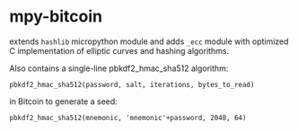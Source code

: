 # mpy-bitcoin

extends `hashlib` micropython module and adds `_ecc` module with optimized C implementation of elliptic curves and hashing algorithms.

Also contains a single-line pbkdf2_hmac_sha512 algorithm:

`pbkdf2_hmac_sha512(password, salt, iterations, bytes_to_read)`

in Bitcoin to generate a seed:

`pbkdf2_hmac_sha512(mnemonic, 'mnemonic'+password, 2048, 64)`